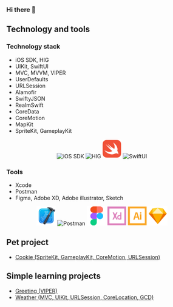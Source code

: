 ### Hi there 👋

## Technology and tools

### Technology stack
- iOS SDK, HIG
- UIKit, SwiftUI
- MVC, MVVM, VIPER 
- UserDefaults
- URLSession
- Alamofir
- SwiftyJSON
- RealmSwift
- CoreData
- CoreMotion
- MapKit
- SpriteKit, GameplayKit

<div align="center">
<img src="https://developer.apple.com/assets/elements/icons/sdk-16/sdk-16-128x128_2x.png" title="iOS SDK" alt="iOS SDK" height="50"/>
<img src="https://developer.apple.com/design/human-interface-guidelines/images/intro/foundations/foundations-icons-intro-dark_2x.png" title="HIG" alt="HIG" height="50"/>
<img src="https://github.com/devicons/devicon/blob/master/icons/swift/swift-original.svg" title="Swift" alt="Swift" height="50"/>
<img src="https://developer.apple.com/assets/elements/icons/swiftui/swiftui-96x96_2x.png" title="SwiftUI" alt="SwiftUI" height="50"/>
</div>

### Tools
- Xcode
- Postman
- Figma, Adobe XD,
Adobe illustrator, Sketch


<div align="center"> 
<img src="https://github.com/devicons/devicon/blob/master/icons/xcode/xcode-original.svg" title="Xcode" title="Xcode" alt="Xcode" height="50"/>
<img src="https://img.shields.io/badge/Postman-FF6C37?style=for-the-badge&logo=postman&logoColor=white" title="Postman" alt="Postman" height="50"/>
<img src="https://github.com/devicons/devicon/blob/master/icons/figma/figma-original.svg" title="Figma" alt="Figma" height="50"/>
<img src="https://github.com/devicons/devicon/blob/master/icons/xd/xd-line.svg" title="AdobeXD" alt="AdobeXD" height="50"/>
<img src="https://github.com/devicons/devicon/blob/master/icons/illustrator/illustrator-line.svg" title="AdobeAI" alt="AdobeAI" height="50"/>
<img src="https://github.com/devicons/devicon/blob/master/icons/sketch/sketch-original.svg" title="Sketch" alt="Sketch" height="50"/>
</div>

## Pet project
- [Cookie (SpriteKit, GameplayKit, CoreMotion, URLSession)](https://github.com/bodrrovva/CookieSpriteKit)

## Simple learning projects
- [Greeting (VIPER)](https://github.com/bodrrovva/GreetingVIPER)
- [Weather (MVC, UIKit, URLSession, CoreLocation, GCD)](https://github.com/bodrrovva/Weather)

